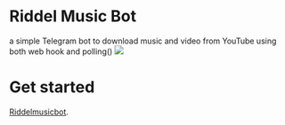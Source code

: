 # Riddel Music Bot
a simple Telegram bot to download music and video from YouTube using both web hook and polling()
![](https://telegra.ph/file/e2ff5f62b45198bcd4a1b.jpg)
# Get started
[Riddelmusicbot](https://t.me/Riddlemusicbot). 



